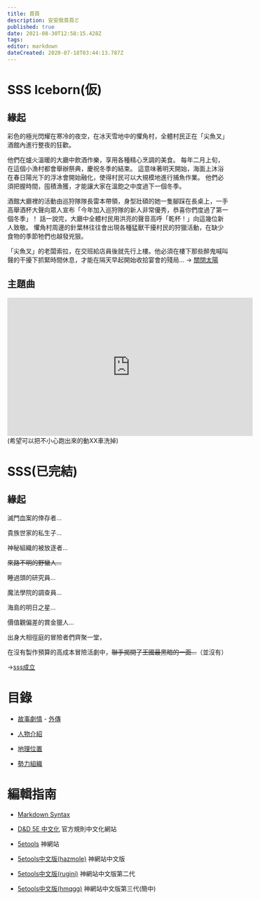 ```yaml
---
title: 首頁
description: 安安我首頁ㄛ
published: true
date: 2021-08-30T12:58:15.428Z
tags: 
editor: markdown
dateCreated: 2020-07-18T03:44:13.787Z
---
```


# SSS Iceborn(仮)
## 緣起
彩色的極光閃耀在寒冷的夜空，在冰天雪地中的懼角村，全體村民正在「尖魚叉」酒館內進行整夜的狂歡。

他們在爐火溫暖的大廳中飲酒作樂，享用各種精心烹調的美食。
每年二月上旬，在這個小漁村都會舉辦祭典，慶祝冬季的結束。
這意味著明天開始，海面上沐浴在春日陽光下的浮冰會開始融化，使得村民可以大規模地進行捕魚作業。
他們必須把握時間，囤積漁獲，才能讓大家在溫飽之中度過下一個冬季。

酒館大廳裡的活動由巡狩隊隊長雷本帶領，身型壯碩的她一隻腳踩在長桌上，一手高舉酒杯大聲向眾人宣布「今年加入巡狩隊的新人非常優秀，恭喜你們度過了第一個冬季」！
話一說完，大廳中全體村民用洪亮的聲音高呼「乾杯！」向這幾位新人致敬。
懼角村周邊的針葉林往往會出現各種猛獸干擾村民的狩獵活動，在缺少食物的季節牠們也越發兇狠。

「尖魚叉」的老闆索拉，在交班給店員後就先行上樓。他必須在樓下那些醉鬼喊叫聲的干擾下抓緊時間休息，才能在隔天早起開始收拾宴會的殘局…
→ [關閉太陽](/故事/冒險章節/關閉太陽)
## 主題曲
<iframe width="560" height="315" src="https://www.youtube.com/embed/vt78cMAgCDI" title="YouTube video player" frameborder="0" allow="accelerometer; autoplay; clipboard-write; encrypted-media; gyroscope; picture-in-picture" allowfullscreen></iframe>
(希望可以把不小心跑出來的動XX車洗掉)

# SSS(已完結)

## 緣起
滅門血案的倖存者...

貴族世家的私生子...

神秘組織的被放逐者...

~~來路不明的野蠻人…~~

睡過頭的研究員...

魔法學院的調查員...

海島的明日之星...

價值觀偏差的賞金獵人...

出身大相徑庭的冒險者們齊聚一堂，

在沒有製作預算的高成本冒險活劇中，~~聯手揭開了王國最黑暗的一面…~~（並沒有）

→[sss成立](/故事/SSS/sss成立)
# 目錄

- [故事劇情](/故事) - [外傳](故事/外傳)

- [人物介紹](/角色)

- [地理位置](/地理)

- [勢力組織](/組織)

# 編輯指南

- [Markdown Syntax](https://docs-legacy.requarks.io/wiki/user-guide/markdown-syntax)

- [D&D 5E 中文化](https://trpgtdnd.weebly.com/) 官方規則中文化網站

- [5etools](https://5e.tools/5etools.html) 神網站

- [5etools中文版(hazmole)](http://5etools.wayneh.tw/5etools.html) 神網站中文版

- [5etools中文版(rugini)](https://qwas368.github.io/5etools/5etools.html) 神網站中文版第二代

- [5etools中文版(hmqgg)](https://5e.dickytwister.org/5etools.html) 神網站中文版第三代(簡中)
